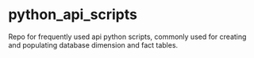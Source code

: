 # python_api_scripts
Repo for frequently used api python scripts, commonly used for creating and populating database dimension and fact tables.
